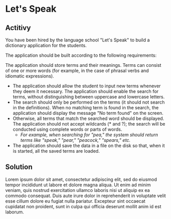 # Let's Speak

## Actitivy

You have been hired by the language school "Let's Speak" to build a dictionary application for the students.

The application should be built according to the following requirements:

The application should store terms and their meanings. Terms can consist of one or more words (for example, in the case of phrasal verbs and idiomatic expressions).

- The application should allow the student to input new terms whenever they deem it necessary. The application should enable the search for terms, without distinguishing between uppercase and lowercase letters.
- The search should only be performed on the terms (it should not search in the definitions). When no matching term is found in the search, the application should display the message "No term found" on the screen.
- Otherwise, all terms that match the searched word should be displayed. The application should not accept wildcards (* and ?); the search will be conducted using complete words or parts of words.
  - *For example, when searching for "pea," the system should return terms like "speak," "pear," "peacock," "spears," etc.*
- The application should save the data in a file on the disk so that, when it is started, all the saved terms are loaded.

## Solution
Lorem ipsum dolor sit amet, consectetur adipiscing elit, sed do eiusmod tempor incididunt ut labore et dolore magna aliqua. 
Ut enim ad minim veniam, quis nostrud exercitation ullamco laboris nisi ut aliquip ex ea commodo consequat. 
Duis aute irure dolor in reprehenderit in voluptate velit esse cillum dolore eu fugiat nulla pariatur. 
Excepteur sint occaecat cupidatat non proident, sunt in culpa qui officia deserunt mollit anim id est laborum.
